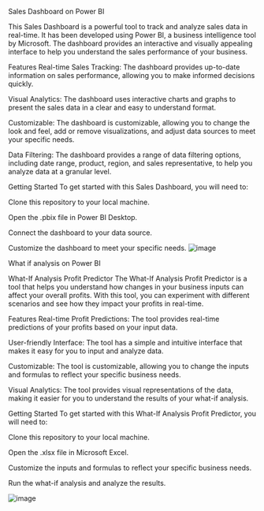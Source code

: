 Sales Dashboard on Power BI


This Sales Dashboard is a powerful tool to track and analyze sales data in real-time. It has been developed using Power BI, a business intelligence tool by Microsoft. The dashboard provides an interactive and visually appealing interface to help you understand the sales performance of your business.

Features
Real-time Sales Tracking: The dashboard provides up-to-date information on sales performance, allowing you to make informed decisions quickly.

Visual Analytics: The dashboard uses interactive charts and graphs to present the sales data in a clear and easy to understand format.

Customizable: The dashboard is customizable, allowing you to change the look and feel, add or remove visualizations, and adjust data sources to meet your specific needs.

Data Filtering: The dashboard provides a range of data filtering options, including date range, product, region, and sales representative, to help you analyze data at a granular level.

Getting Started
To get started with this Sales Dashboard, you will need to:

Clone this repository to your local machine.

Open the .pbix file in Power BI Desktop.

Connect the dashboard to your data source.

Customize the dashboard to meet your specific needs.
![image](https://user-images.githubusercontent.com/98435615/218522199-509643b9-e4e2-4d06-9a12-d506a736b509.png)


What if analysis on Power BI

What-If Analysis Profit Predictor
The What-If Analysis Profit Predictor is a tool that helps you understand how changes in your business inputs can affect your overall profits. With this tool, you can experiment with different scenarios and see how they impact your profits in real-time.

Features
Real-time Profit Predictions: The tool provides real-time predictions of your profits based on your input data.

User-friendly Interface: The tool has a simple and intuitive interface that makes it easy for you to input and analyze data.

Customizable: The tool is customizable, allowing you to change the inputs and formulas to reflect your specific business needs.

Visual Analytics: The tool provides visual representations of the data, making it easier for you to understand the results of your what-if analysis.

Getting Started
To get started with this What-If Analysis Profit Predictor, you will need to:

Clone this repository to your local machine.

Open the .xlsx file in Microsoft Excel.

Customize the inputs and formulas to reflect your specific business needs.

Run the what-if analysis and analyze the results.

![image](https://user-images.githubusercontent.com/98435615/218524382-1100db78-519c-48de-b8fa-34213f0c114d.png)
